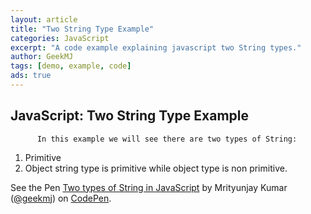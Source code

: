 ```yaml
---
layout: article
title: "Two String Type Example"
categories: JavaScript
excerpt: "A code example explaining javascript two String types."
author: GeekMJ
tags: [demo, example, code]
ads: true
---
```

## JavaScript: Two String Type Example

          In this example we will see there are two types of String:

1.  Primitive
2.  Object
        string type is primitive while object type is non primitive.

See the Pen [Two types of String in JavaScript](http://codepen.io/geekmj/pen/ydklx/) by Mrityunjay Kumar ([@geekmj](http://codepen.io/geekmj)) on [CodePen](http://codepen.io).

<script async src="//codepen.io/assets/embed/ei.js"></script>
